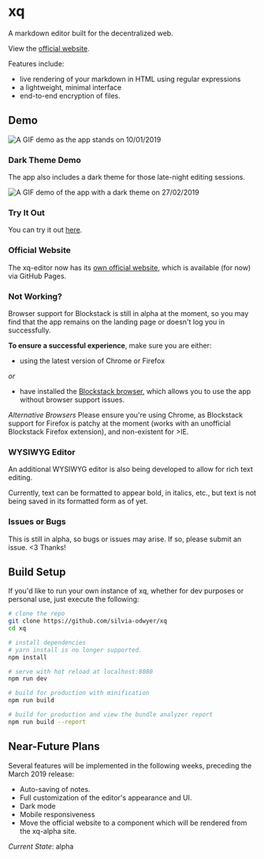 # xq

A markdown editor built for the decentralized web.

View the [official website](https://silvia-odwyer.github.io/xq/).

Features include:
- live rendering of your markdown in HTML using regular expressions
- a lightweight, minimal interface
- end-to-end encryption of files.

## Demo

![A GIF demo as the app stands on 10/01/2019](https://github.com/silvia-odwyer/xq/blob/master/screenshots/demo2_10_01_2019.gif)

### Dark Theme Demo
The app also includes a dark theme for those late-night editing sessions. 

![A GIF demo of the app with a dark theme on 27/02/2019](https://github.com/silvia-odwyer/xq/blob/master/screenshots/dark_theme_demo.gif)

### Try It Out
You can try it out [here](https://xq-alpha.herokuapp.com). 

### Official Website
The xq-editor now has its [own official website](https://silvia-odwyer.github.io/xq/), which is available (for now) via GitHub Pages.

### Not Working?
Browser support for Blockstack is still in alpha at the moment, so you may find that the app remains
on the landing page or doesn't log you in successfully. 

**To ensure a successful experience**, make sure you are either: 
- using the latest version of Chrome or Firefox

*or*

-  have installed the [Blockstack browser](https://blockstack.org/install/), which allows you to use the app without browser support issues.

*Alternative Browsers*
Please ensure you're using Chrome, as Blockstack support for Firefox is patchy at the moment (works with an unofficial Blockstack Firefox extension), and non-existent for >IE. 

### WYSIWYG Editor
An additional WYSIWYG editor is also being developed to allow for rich text editing.

Currently, text can be formatted to appear bold, in italics, etc., but text is not being saved in its formatted form as of yet.

### Issues or Bugs
This is still in alpha, so bugs or issues may arise. If so, please submit an issue. <3 Thanks!

## Build Setup
If you'd like to run your own instance of xq, whether for dev purposes or personal use, just execute the following:

``` bash
# clone the repo
git clone https://github.com/silvia-odwyer/xq
cd xq

# install dependencies
# yarn install is no longer supported.
npm install

# serve with hot reload at localhost:8080
npm run dev

# build for production with minification
npm run build

# build for production and view the bundle analyzer report
npm run build --report

```

## Near-Future Plans
Several features will be implemented in the following weeks, preceding the March 2019 release:
- Auto-saving of notes. 
- Full customization of the editor's appearance and UI. 
- Dark mode 
- Mobile responsiveness
- Move the official website to a component which will be rendered from the xq-alpha site. 

*Current State*: alpha

